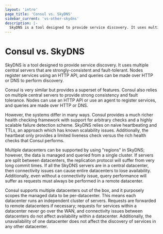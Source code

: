 ```yaml
---
layout: 'intro'
page_title: 'Consul vs. SkyDNS'
sidebar_current: 'vs-other-skydns'
description: |-
  SkyDNS is a tool designed to provide service discovery. It uses multiple central servers that are strongly-consistent and fault-tolerant. Nodes register services using an HTTP API, and queries can be made over HTTP or DNS to perform discovery.
---
```


# Consul vs. SkyDNS

SkyDNS is a tool designed to provide service discovery.
It uses multiple central servers that are strongly-consistent and
fault-tolerant. Nodes register services using an HTTP API, and
queries can be made over HTTP or DNS to perform discovery.

Consul is very similar but provides a superset of features. Consul
also relies on multiple central servers to provide strong consistency
and fault tolerance. Nodes can use an HTTP API or use an agent to
register services, and queries are made over HTTP or DNS.

However, the systems differ in many ways. Consul provides a much richer
health checking framework with support for arbitrary checks and
a highly scalable failure detection scheme. SkyDNS relies on naive
heartbeating and TTLs, an approach which has known scalability issues.
Additionally, the heartbeat only provides a limited liveness check
versus the rich health checks that Consul performs.

Multiple datacenters can be supported by using "regions" in SkyDNS;
however, the data is managed and queried from a single cluster. If servers
are split between datacenters, the replication protocol will suffer from
very long commit times. If all the SkyDNS servers are in a central datacenter,
then connectivity issues can cause entire datacenters to lose availability.
Additionally, even without a connectivity issue, query performance will
suffer as requests must always be performed in a remote datacenter.

Consul supports multiple datacenters out of the box, and it purposely
scopes the managed data to be per-datacenter. This means each datacenter
runs an independent cluster of servers. Requests are forwarded to remote
datacenters if necessary; requests for services within a datacenter
never go over the WAN, and connectivity issues between datacenters do not
affect availability within a datacenter. Additionally, the unavailability
of one datacenter does not affect the discovery of services
in any other datacenter.
